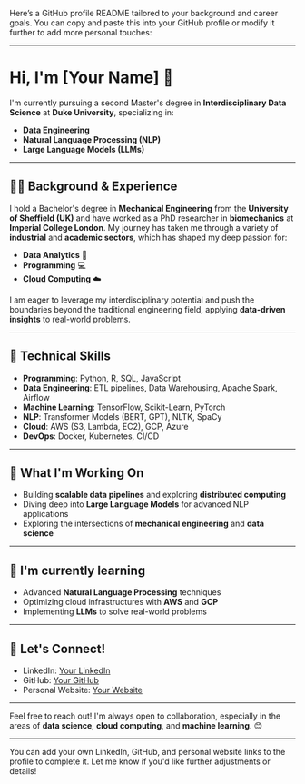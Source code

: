Here’s a GitHub profile README tailored to your background and career goals. You can copy and paste this into your GitHub profile or modify it further to add more personal touches:

---

# Hi, I'm [Your Name] 👋

I'm currently pursuing a second Master's degree in **Interdisciplinary Data Science** at **Duke University**, specializing in:

- **Data Engineering**
- **Natural Language Processing (NLP)**
- **Large Language Models (LLMs)**

---

## 👨‍🔬 Background & Experience

I hold a Bachelor's degree in **Mechanical Engineering** from the **University of Sheffield (UK)** and have worked as a PhD researcher in **biomechanics** at **Imperial College London**. My journey has taken me through a variety of **industrial** and **academic sectors**, which has shaped my deep passion for:

- **Data Analytics** 🧠
- **Programming** 💻
- **Cloud Computing** ☁️

I am eager to leverage my interdisciplinary potential and push the boundaries beyond the traditional engineering field, applying **data-driven insights** to real-world problems.

---

## 🔧 Technical Skills

- **Programming**: Python, R, SQL, JavaScript
- **Data Engineering**: ETL pipelines, Data Warehousing, Apache Spark, Airflow
- **Machine Learning**: TensorFlow, Scikit-Learn, PyTorch
- **NLP**: Transformer Models (BERT, GPT), NLTK, SpaCy
- **Cloud**: AWS (S3, Lambda, EC2), GCP, Azure
- **DevOps**: Docker, Kubernetes, CI/CD

---

## 🚀 What I'm Working On

- Building **scalable data pipelines** and exploring **distributed computing**
- Diving deep into **Large Language Models** for advanced NLP applications
- Exploring the intersections of **mechanical engineering** and **data science**

---

## 🌱 I'm currently learning

- Advanced **Natural Language Processing** techniques
- Optimizing cloud infrastructures with **AWS** and **GCP**
- Implementing **LLMs** to solve real-world problems

---

## 🤝 Let's Connect!

- LinkedIn: [Your LinkedIn](https://www.linkedin.com/)
- GitHub: [Your GitHub](https://github.com/yourusername)
- Personal Website: [Your Website](https://yourwebsite.com)

---

Feel free to reach out! I'm always open to collaboration, especially in the areas of **data science**, **cloud computing**, and **machine learning**. 😊

---

You can add your own LinkedIn, GitHub, and personal website links to the profile to complete it. Let me know if you'd like further adjustments or details!

<!---
BobZhang26/BobZhang26 is a ✨ special ✨ repository because its `README.md` (this file) appears on your GitHub profile.
You can click the Preview link to take a look at your changes.
--->
